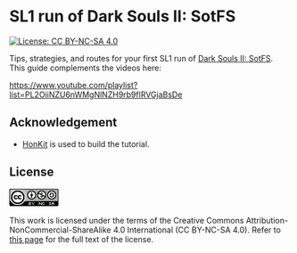 # SL1 run of Dark Souls II: SotFS

[![License: CC BY-NC-SA 4.0](https://img.shields.io/badge/License-CC%20BY--NC--SA%204.0-blue.svg)](http://creativecommons.org/licenses/by-nc-sa/4.0/)

Tips, strategies, and routes for your first SL1 run of
[Dark Souls II: SotFS](https://store.steampowered.com/app/335300/DARK_SOULS_II_Scholar_of_the_First_Sin/).
This guide complements the videos here:

https://www.youtube.com/playlist?list=PL2OiiNZU6nWMgNlNZH9rb9flRVGjaBsDe

<!-- ====================================================================== -->

## Acknowledgement

<!-- prettier-ignore -->
- [HonKit](https://github.com/honkit/honkit) is used to build the tutorial.

<!-- ====================================================================== -->

## License

![CC BY-NC-SA 4.0](image/cc.png "CC BY-NC-SA 4.0")

This work is licensed under the terms of the Creative Commons
Attribution-NonCommercial-ShareAlike 4.0 International (CC BY-NC-SA 4.0). Refer
to [this page](https://creativecommons.org/licenses/by-nc-sa/4.0/legalcode) for
the full text of the license.

